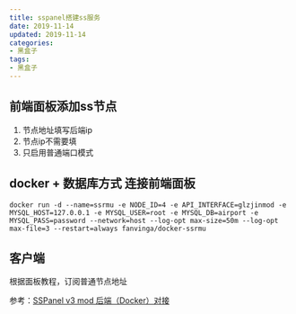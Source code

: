 ```yaml
---
title: sspanel搭建ss服务
date: 2019-11-14
updated: 2019-11-14
categories:
- 黑盒子
tags:
- 黑盒子
---
```


## 前端面板添加ss节点
1. 节点地址填写后端ip
2. 节点ip不需要填
3. 只启用普通端口模式

## docker + 数据库方式 连接前端面板

```
docker run -d --name=ssrmu -e NODE_ID=4 -e API_INTERFACE=glzjinmod -e MYSQL_HOST=127.0.0.1 -e MYSQL_USER=root -e MYSQL_DB=airport -e MYSQL_PASS=password --network=host --log-opt max-size=50m --log-opt max-file=3 --restart=always fanvinga/docker-ssrmu
```

## 客户端
根据面板教程，订阅普通节点地址

参考：[SSPanel v3 mod 后端（Docker）对接](https://wiki.sspanel.host/#/ssrmu-docker)